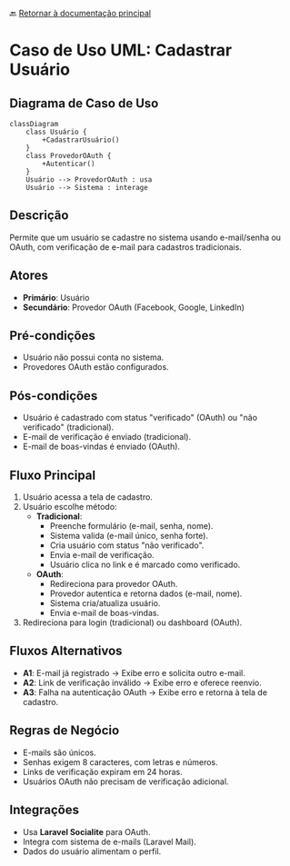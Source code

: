 🔙 [Retornar à documentação principal](../../README.md)

# Caso de Uso UML: Cadastrar Usuário

## Diagrama de Caso de Uso

```mermaid
classDiagram
    class Usuário {
        +CadastrarUsuário()
    }
    class ProvedorOAuth {
        +Autenticar()
    }
    Usuário --> ProvedorOAuth : usa
    Usuário --> Sistema : interage
```

## Descrição

Permite que um usuário se cadastre no sistema usando e-mail/senha ou OAuth, com verificação de e-mail para cadastros tradicionais.

## Atores

- **Primário**: Usuário
- **Secundário**: Provedor OAuth (Facebook, Google, LinkedIn)

## Pré-condições

- Usuário não possui conta no sistema.
- Provedores OAuth estão configurados.

## Pós-condições

- Usuário é cadastrado com status "verificado" (OAuth) ou "não verificado" (tradicional).
- E-mail de verificação é enviado (tradicional).
- E-mail de boas-vindas é enviado (OAuth).

## Fluxo Principal

1. Usuário acessa a tela de cadastro.
2. Usuário escolhe método:
   - **Tradicional**:
     - Preenche formulário (e-mail, senha, nome).
     - Sistema valida (e-mail único, senha forte).
     - Cria usuário com status "não verificado".
     - Envia e-mail de verificação.
     - Usuário clica no link e é marcado como verificado.
   - **OAuth**:
     - Redireciona para provedor OAuth.
     - Provedor autentica e retorna dados (e-mail, nome).
     - Sistema cria/atualiza usuário.
     - Envia e-mail de boas-vindas.
3. Redireciona para login (tradicional) ou dashboard (OAuth).

## Fluxos Alternativos

- **A1**: E-mail já registrado → Exibe erro e solicita outro e-mail.
- **A2**: Link de verificação inválido → Exibe erro e oferece reenvio.
- **A3**: Falha na autenticação OAuth → Exibe erro e retorna à tela de cadastro.

## Regras de Negócio

- E-mails são únicos.
- Senhas exigem 8 caracteres, com letras e números.
- Links de verificação expiram em 24 horas.
- Usuários OAuth não precisam de verificação adicional.

## Integrações

- Usa **Laravel Socialite** para OAuth.
- Integra com sistema de e-mails (Laravel Mail).
- Dados do usuário alimentam o perfil.
